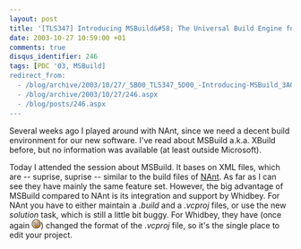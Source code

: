```yaml
---
layout: post
title: '[TLS347] Introducing MSBuild&#58; The Universal Build Engine for Visual Studio &quot;Whidbey&quot; and &quot;Longhorn&quot;'
date: 2003-10-27 10:59:00 +01
comments: true
disqus_identifier: 246
tags: [PDC '03, MSBuild]
redirect_from:
  - /blog/archive/2003/10/27/_5B00_TLS347_5D00_-Introducing-MSBuild_3A00_-The-Universal-Build-Engine-for-Visual-Studio-_2600_quot_3B00_Whidbey_2600_quot_3B00_-and-_2600_quot_3B00_Longhorn_2600_quot_3B00_.aspx
  - /blog/archive/2003/10/27/246.aspx
  - /blog/posts/246.aspx
---
```


Several weeks ago I played around with NAnt, since we need a decent build environment for our new software. I've read about MSBuild a.k.a. XBuild before, but no information was available (at least outside Microsoft).

Today I attended the session about MSBuild. It bases on XML files, which are -- suprise, suprise -- similar to the build files of [NAnt](http://nant.sourceforge.com/). As far as I can see they have mainly the same feature set. However, the big advantage of MSBuild compared to NAnt is its integration and support by Whidbey. For NAnt you have to either maintain a *.build* and a *.vcproj* files, or use the new *solution* task, which is still a little bit buggy. For Whidbey, they have (once again ![sigh](/files/archive/smiley_sigh.gif)) changed the format of the *.vcproj* file, so it's the single place to edit your project.
